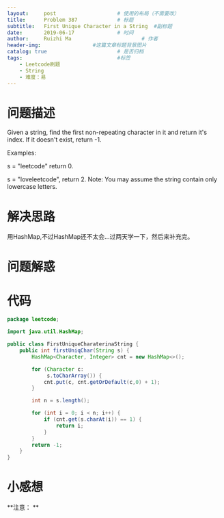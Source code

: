 ```yaml
---
layout:     post   				    # 使用的布局（不需要改）
title:      Problem 387				# 标题 
subtitle:   First Unique Character in a String  #副标题
date:       2019-06-17				# 时间
author:     Ruizhi Ma 						# 作者
header-img:              	#这篇文章标题背景图片
catalog: true 						# 是否归档
tags:								#标签
    - Leetcode刷题
    - String
    - 难度：易
---
```

# 问题描述
Given a string, find the first non-repeating character in it and return it's index. If it doesn't exist, return -1.

Examples:

s = "leetcode"
return 0.

s = "loveleetcode",
return 2.
Note: You may assume the string contain only lowercase letters.

# 解决思路
用HashMap,不过HashMap还不太会...过两天学一下，然后来补充完。

# 问题解惑


# 代码
```java
package leetcode;

import java.util.HashMap;

public class FirstUniqueCharaterinaString {
    public int firstUniqChar(String s) {
        HashMap<Character, Integer> cnt = new HashMap<>();

        for (Character c:
             s.toCharArray()) {
            cnt.put(c, cnt.getOrDefault(c,0) + 1);
        }

        int n = s.length();

        for (int i = 0; i < n; i++) {
            if (cnt.get(s.charAt(i)) == 1) {
                return i;
            }
        }
        return -1;
    }
}

```

# 小感想
**注意：  **